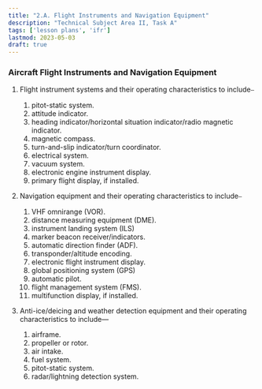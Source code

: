 ```yaml
---
title: "2.A. Flight Instruments and Navigation Equipment"
description: "Technical Subject Area II, Task A"
tags: ['lesson plans', 'ifr']
lastmod: 2023-05-03
draft: true
---
```

### Aircraft Flight Instruments and Navigation Equipment

1. Flight instrument systems and their operating characteristics to include⎯
    1. pitot-static system. 
    2. attitude indicator. 
    3. heading indicator/horizontal situation indicator/radio magnetic indicator. 
    4. magnetic compass. 
    5. turn-and-slip indicator/turn coordinator. 
    6. electrical system. 
    7. vacuum system. 
    8. electronic engine instrument display. 
    9. primary flight display, if installed. 

2. Navigation equipment and their operating characteristics to include⎯
    1. VHF omnirange (VOR). 
    2. distance measuring equipment (DME). 
    3. instrument landing system (ILS) 
    4. marker beacon receiver/indicators. 
    5. automatic direction finder (ADF). 
    6. transponder/altitude encoding. 
    7. electronic flight instrument display. 
    8. global positioning system (GPS) 
    9. automatic pilot. 
    10. flight management system (FMS). 
    11. multifunction display, if installed. 

3. Anti-ice/deicing and weather detection equipment and their operating characteristics to include— 
    1. airframe. 
    2. propeller or rotor. 
    3. air intake. 
    4. fuel system. 
    5. pitot-static system. 
    6. radar/lightning detection system. 